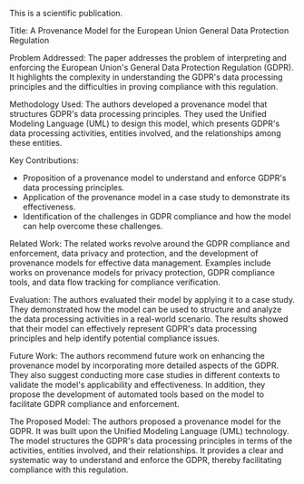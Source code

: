 This is a scientific publication.

Title: A Provenance Model for the European Union General Data Protection Regulation

Problem Addressed:
The paper addresses the problem of interpreting and enforcing the European Union's General Data Protection Regulation (GDPR). It highlights the complexity in understanding the GDPR's data processing principles and the difficulties in proving compliance with this regulation.

Methodology Used:
The authors developed a provenance model that structures GDPR's data processing principles. They used the Unified Modeling Language (UML) to design this model, which presents GDPR's data processing activities, entities involved, and the relationships among these entities.

Key Contributions:

- Proposition of a provenance model to understand and enforce GDPR's data processing principles.
- Application of the provenance model in a case study to demonstrate its effectiveness.
- Identification of the challenges in GDPR compliance and how the model can help overcome these challenges.

Related Work:
The related works revolve around the GDPR compliance and enforcement, data privacy and protection, and the development of provenance models for effective data management. Examples include works on provenance models for privacy protection, GDPR compliance tools, and data flow tracking for compliance verification.

Evaluation:
The authors evaluated their model by applying it to a case study. They demonstrated how the model can be used to structure and analyze the data processing activities in a real-world scenario. The results showed that their model can effectively represent GDPR's data processing principles and help identify potential compliance issues.

Future Work:
The authors recommend future work on enhancing the provenance model by incorporating more detailed aspects of the GDPR. They also suggest conducting more case studies in different contexts to validate the model's applicability and effectiveness. In addition, they propose the development of automated tools based on the model to facilitate GDPR compliance and enforcement.

The Proposed Model:
The authors proposed a provenance model for the GDPR. It was built upon the Unified Modeling Language (UML) technology. The model structures the GDPR's data processing principles in terms of the activities, entities involved, and their relationships. It provides a clear and systematic way to understand and enforce the GDPR, thereby facilitating compliance with this regulation.